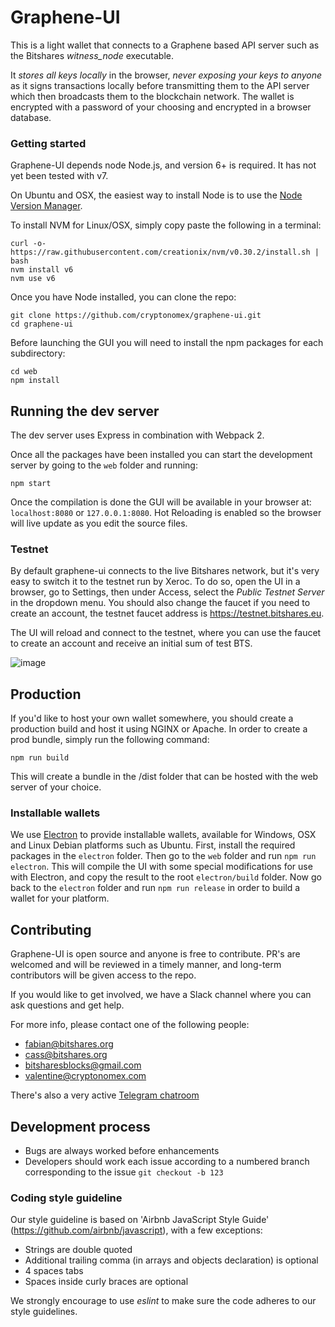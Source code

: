 Graphene-UI
============

This is a light wallet that connects to a Graphene based API server such as the Bitshares *witness_node* executable.

It *stores all keys locally* in the browser, *never exposing your keys to anyone* as it signs transactions locally before transmitting them to the API server which then broadcasts them to the blockchain network. The wallet is encrypted with a password of your choosing and encrypted in a browser database.

### Getting started

Graphene-UI depends node Node.js, and version 6+ is required. It has not yet been tested with v7.

On Ubuntu and OSX, the easiest way to install Node is to use the [Node Version Manager](https://github.com/creationix/nvm).

To install NVM for Linux/OSX, simply copy paste the following in a terminal:
```
curl -o- https://raw.githubusercontent.com/creationix/nvm/v0.30.2/install.sh | bash
nvm install v6
nvm use v6
```

Once you have Node installed, you can clone the repo:
```
git clone https://github.com/cryptonomex/graphene-ui.git
cd graphene-ui
```

Before launching the GUI you will need to install the npm packages for each subdirectory:
```
cd web
npm install
```

## Running the dev server

The dev server uses Express in combination with Webpack 2.

Once all the packages have been installed you can start the development server by going to the `web` folder and running:
```
npm start
```

Once the compilation is done the GUI will be available in your browser at: `localhost:8080` or `127.0.0.1:8080`. Hot Reloading is enabled so the browser will live update as you edit the source files.

### Testnet
By default graphene-ui connects to the live Bitshares network, but it's very easy to switch it to the testnet run by Xeroc. To do so, open the UI in a browser, go to Settings, then under Access, select the *Public Testnet Server* in the dropdown menu. You should also change the faucet if you need to create an account, the testnet faucet address is https://testnet.bitshares.eu. 

The UI will reload and connect to the testnet, where you can use the faucet to create an account and receive an initial sum of test BTS.

![image](https://cloud.githubusercontent.com/assets/6890015/22055747/f8e15e68-dd5c-11e6-84cd-692749b578d8.png)

## Production
If you'd like to host your own wallet somewhere, you should create a production build and host it using NGINX or Apache. In order to create a prod bundle, simply run the following command:
```
npm run build
```
This will create a bundle in the /dist folder that can be hosted with the web server of your choice.

### Installable wallets
We use [Electron](https://electronjs.org/) to provide installable wallets, available for Windows, OSX and Linux Debian platforms such as Ubuntu. First, install the required packages in the `electron` folder. Then go to the `web` folder and run `npm run electron`. This will compile the UI with some special modifications for use with Electron, and copy the result to the root `electron/build` folder. Now go back to the `electron` folder and run `npm run release` in order to build a wallet for your platform. 

## Contributing
Graphene-UI is open source and anyone is free to contribute. PR's are welcomed and will be reviewed in a timely manner, and long-term contributors will be given access to the repo.

If you would like to get involved, we have a Slack channel where you can ask questions and get help.

For more info, please contact one of the following people:

- fabian@bitshares.org
- cass@bitshares.org
- bitsharesblocks@gmail.com
- valentine@cryptonomex.com

There's also a very active [Telegram chatroom](https://web.telegram.org/#/im?p=g33416306)

## Development process

- Bugs are always worked before enhancements
- Developers should work each issue according to a numbered branch corresponding to the issue `git checkout -b 123`

### Coding style guideline

Our style guideline is based on 'Airbnb JavaScript Style Guide' (https://github.com/airbnb/javascript), with a few exceptions:

- Strings are double quoted
- Additional trailing comma (in arrays and objects declaration) is optional
- 4 spaces tabs
- Spaces inside curly braces are optional

We strongly encourage to use _eslint_ to make sure the code adheres to our style guidelines.

